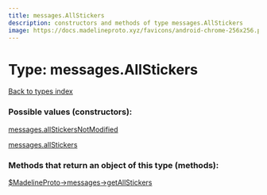 ```yaml
---
title: messages.AllStickers
description: constructors and methods of type messages.AllStickers
image: https://docs.madelineproto.xyz/favicons/android-chrome-256x256.png
---
```

# Type: messages.AllStickers  
[Back to types index](index.md)



### Possible values (constructors):

[messages.allStickersNotModified](../constructors/messages.allStickersNotModified.md)  

[messages.allStickers](../constructors/messages.allStickers.md)  



### Methods that return an object of this type (methods):

[$MadelineProto->messages->getAllStickers](../methods/messages.getAllStickers.md)  



